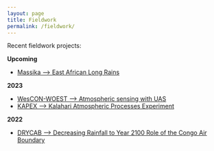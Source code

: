 ```yaml
---
layout: page
title: Fieldwork
permalink: /fieldwork/
---
```


Recent fieldwork projects:

**Upcoming**
- [Massika --> East African Long Rains](https://charlesknight1.github.io/massika)

**2023**
- [WesCON-WOEST --> Atmospheric sensing with UAS](https://charlesknight1.github.io/wescon)
- [KAPEX --> Kalahari Atmospheric Processes Experiment](https://charlesknight1.github.io/kapex)

**2022**
- [DRYCAB --> Decreasing Rainfall to Year 2100 Role of the Congo Air Boundary](https://charlesknight1.github.io/drycab)
